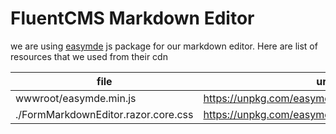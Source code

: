 # FluentCMS Markdown Editor
we are using [easymde](https://www.npmjs.com/package/easymde) js package for our markdown editor.
Here are list of resources that we used from their cdn


| file | url |
| --- | --- |
| wwwroot/easymde.min.js | https://unpkg.com/easymde/dist/easymde.min.js |
| ./FormMarkdownEditor.razor.core.css | https://unpkg.com/easymde/dist/easymde.min.css |

